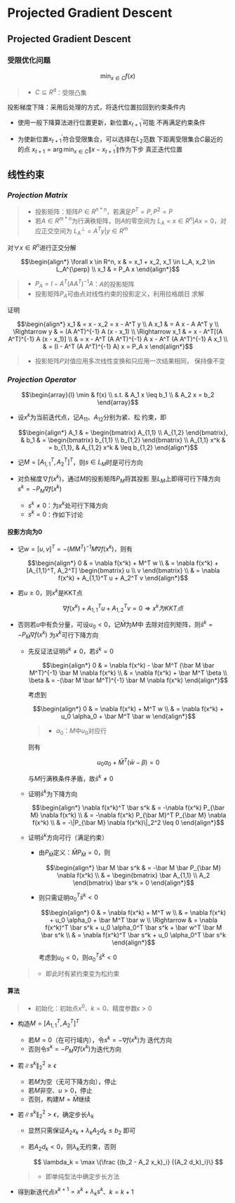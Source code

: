 #	Projected Gradient Descent

##	Projected Gradient Descent

###	受限优化问题

$$
\min_{x \in C} f(x)
$$

> - $C \subseteq R^d$：受限凸集

投影梯度下降：采用后处理的方式，将迭代位置拉回到约束条件内

-	使用一般下降算法进行位置更新，新位置$x_{t+1}^{'}$可能
	不再满足约束条件

-	为使新位置$x_{t+1}^{'}$符合受限集合，可以选择在$L_2$范数
	下距离受限集合$C$最近的的点
	$x_{t+1}=\arg\min_{x \in C} \|x - x_{t+1}^{'}\|$作为下步
	真正迭代位置

##	线性约束

###	*Projection Matrix*

> - 投影矩阵：矩阵$P \in R^{n*n}$，若满足$P^T = P, P^2 = P$
> - 若$A \in R^{m*n}$为行满秩矩阵，则$A$的零空间为
	$L_A = {x \in R^{n} | Ax = 0}$，对应正交空间为
	$L_A^{\perp} = {A^T y | y \in R^m}$

对$\forall x \in R^n$进行正交分解

$$\begin{align*}
\forall x \in R^n, x & = x_1 + x_2, x_1 \in L_A,
	x_2 \in L_A^{\perp} \\
x_1 & = P_A x
\end{align*}$$

> - $P_A = I - A^T (A A^T)^{-1} A$：$A$的投影矩阵
> - 投影矩阵$P_A$可由点对线性约束的投影定义，利用拉格朗日
	求解

证明

$$\begin{align*}
x_1 & = x - x_2 = x - A^T y \\
A x_1 & = A x - A A^T y \\
\Rightarrow y & = (A A^T)^{-1} A (x - x_1) \\
\Rightarrow x_1 & = x - A^T[(A A^T)^{-1} A (x - x_1)] \\
& = x - A^T (A A^T)^{-1} A x - A^T (A A^T)^{-1} A x_1 \\
& = (I - A^T (A A^T)^{-1} A) x = P_A x
\end{align*}$$

> - 投影矩阵$P$对值应用多次线性变换和只应用一次结果相同，
	保持像不变

###	*Projection Operator*

$$\begin{array}{l}
\min & f(x) \\
s.t. & A_1 x \leq b_1 \\
& A_2 x = b_2
\end{array}$$

-	设$x^{k}$为当前迭代点，记$A_{11}$、$A_{12}$分别为紧、松
	约束，即

	$$\begin{align*}
	A_1 & = \begin{bmatrix} A_{1,1} \\ A_{1,2} \end{bmatrix},
	& b_1 & = \begin{bmatrix} b_{1,1} \\ b_{1,2} \end{bmatrix} \\
	A_{1,1} x^k & = b_{1,1}, & A_{1,2} x^k & \leq b_{1,2}
	\end{align*}$$

-	记$M = [A_{1,1}^T, A_2^T]^T$，则$s \in L_M$时是可行方向

-	对负梯度$\nabla f(x^k)$，通过$M$的投影矩阵$P_M$将其投影
	至$L_M$上即得可行下降方向$s^k = -P_M \nabla f(x^k)$

	-	$s^k \neq 0$：为$x^k$处可行下降方向
	-	$s^k = 0$：作如下讨论

####	投影方向为0

-	记$w = [u, v]^T = -(M M^T)^{-1}M \nabla f(x^k)$，则有

	$$\begin{align*}
	0 & = \nabla f(x^k) + M^T w \\
	& = \nabla f(x^k) + [A_{1,1}^T, A_2^T]
		\begin{bmatrix} u \\ v \end{bmatrix} \\
	& = \nabla f(x^k) + A_{1,1}^T u + A_2^T v
	\end{align*}$$

-	若$u \geq 0$，则$x^{k}$是KKT点

	$$
	\nabla f(x^k) + A_{1,1}^T u + A_{1,2}^T v = 0
	\Rightarrow x^k 为KKT点
	$$

-	否则若$u$中有负分量，可设$u_0 < 0$，记$\bar M$为$M$中
	去除对应列矩阵，则$\bar s^k = -P_{\bar M}\nabla f(x^k)$
	为$x^k$可行下降方向

	-	先反证法证明$\bar s^k \neq 0$，若$\bar s^k = 0$

		$$\begin{align*}
		0 & = \nabla f(x^k) - \bar M^T (\bar M \bar M^T)^{-1}
			\bar M \nabla f(x^k) \\
		& = \nabla f(x^k) + \bar M^T \beta \\
		\beta & = -(\bar M \bar M^T)^{-1} \bar M
			\nabla f(x^k)
		\end{align*}$$

		考虑到

		$$\begin{align*}
		0 & = \nabla f(x^k) + M^T w \\
		& = \nabla f(x^k) + u_0 \alpha_0 + \bar M^T \bar w
		\end{align*}$$

		> - $\alpha_0$：$M$中$u_0$对应行

		则有

		$$
		u_0 \alpha_0 + \bar M^T (\bar w - \beta) = 0
		$$

		与$M$行满秩条件矛盾，故$\bar s^k \neq 0$

	-	证明$\bar s^k$为下降方向

		$$\begin{align*}
		\nabla f(x^k)^T \bar s^k & = -\nabla f(x^k)
			P_{\bar M} \nabla f(x^k) \\
		& = -\nabla f(x^k) P_{\bar M}^T P_{\bar M}
			\nabla f(x^k) \\
		& = -\|P_{\bar M} \nabla f(x^k)\|_2^2 \leq 0
		\end{align*}$$

	-	证明$\bar s^k$方向可行（满足约束）

		-	由$P_{\bar M}$定义：$\bar M P_{\bar M} = 0$，则

			$$\begin{align*}
			\bar M \bar s^k & = -\bar M \bar P_{\bar M}
				\nabla f(x^k) \\
			& = \begin{bmatrix} \bar A_{1,1} \\ A_2
				\end{bmatrix} \bar s^k = 0
			\end{align*}$$

		-	则只需证明$\alpha_0^T \bar s^k < 0$

			$$\begin{align*}
			0 & = \nabla f(x^k) + M^T w \\
			& = \nabla f(x^k) + u_0 \alpha_0 + \bar M^T \bar w \\
			\Rightarrow & = \nabla f(x^k)^T \bar s^k + u_0
				\alpha_0^T \bar s^k + \bar w^T \bar M \bar s^k \\
			& = \nabla f(x^k)^T \bar s^k + u_0 \alpha_0^T \bar s^k
			\end{align*}$$

			考虑到$u_0 < 0$，则$\alpha_0^T \bar s^k < 0$

	> - 即此时有紧约束变为松约束

####	算法

> - 初始化：初始点$x^0$、$k=0$、精度参数$\epsilon > 0$

-	构造$M = [A_{1,1}^T, A_2^T]^T$
	-	若$M=0$（在可行域内），令$s^k = -\nabla f(x^k)$为
		迭代方向
	-	否则令$s^k = -P_M \nabla f(x^k)$为迭代方向

-	若$\|s^k\|_2^2 \geq \epsilon$
	-	若$M$为空（无可下降方向），停止
	-	若$M$非空、$u > 0$，停止
	-	否则，构建$M = \bar M$继续

-	若$\|s^k\|_2^2 > \epsilon$，确定步长$\lambda_k$

	-	显然只需保证$A_2 x_k + \lambda_k A_2 d_k \leq b_2$
		即可

	-	若$A_2 d_k < 0$，则$\lambda_k$无约束，否则

		$$
		\lambda_k = \max \{\frac {(b_2 - A_2 x_k)_i}
			{(A_2 d_k)_i}\}
		$$

	> - 即单纯型法中确定步长方法

-	得到新迭代点$x^{k+1} = x^k + \lambda_k s^k$、$k=k+1$

